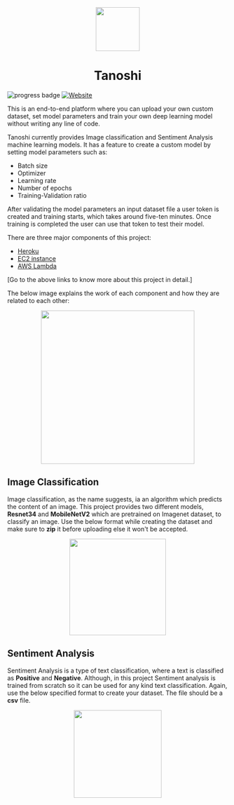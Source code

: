 <div align="center">
  <img src="web/static/information/logo.png" height="100px" />
  <h1 class="custom-inline">Tanoshi</h1>
</div>

![progress badge](https://img.shields.io/badge/status-version%201.0-blue)
[![Website](https://img.shields.io/badge/Website-orange.svg)](https://tanoshi.herokuapp.com/)

This is an end-to-end platform where you can upload your own custom dataset, set model parameters and train your own deep learning model without writing any line of code.

Tanoshi currently provides Image classification and Sentiment Analysis machine learning models.
It has a feature to create a custom model by setting model parameters such as:

- Batch size
- Optimizer
- Learning rate
- Number of epochs
- Training-Validation ratio

After validating the model parameters an input dataset file a user token is created and training starts, which takes around five-ten minutes. Once training is completed the user can use that token to test their model.

There are three major components of this project:

- [Heroku](web)
- [EC2 instance](training/server_training)
- [AWS Lambda](training/lambda)

[Go to the above links to know more about this project in detail.]

The below image explains the work of each component and how they are related to each other:

<div align="center">
  <img src="images/flowchart.png" height="350px" />
</div>

## Image Classification

Image classification, as the name suggests, ia an algorithm which predicts the content of an image. This project provides two different models, **Resnet34** and **MobileNetV2** which are pretrained on Imagenet dataset, to classify an image. Use the below format while creating the dataset and make sure to **zip** it before uploading else it won't be accepted.

<div align="center">
  <img src="images/image_dataset.png" height="220px" />
</div>

## Sentiment Analysis

Sentiment Analysis is a type of text classification, where a text is classified as **Positive** and **Negative**. Although, in this project Sentiment analysis is trained from scratch so it can be used for any kind text classification. Again, use the below specified format to create your dataset. The file should be a **csv** file.

<div align="center">
  <img src="images/text_dataset.png" height="200px" />
</div>

